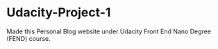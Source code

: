 # Udacity-Project-1
Made this Personal Blog website under Udacity Front End Nano Degree (FEND) course.
